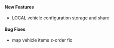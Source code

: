 #### New Features
* LOCAL vehicle configuration storage and share

#### Bug Fixes
* map vehicle items z-order fix